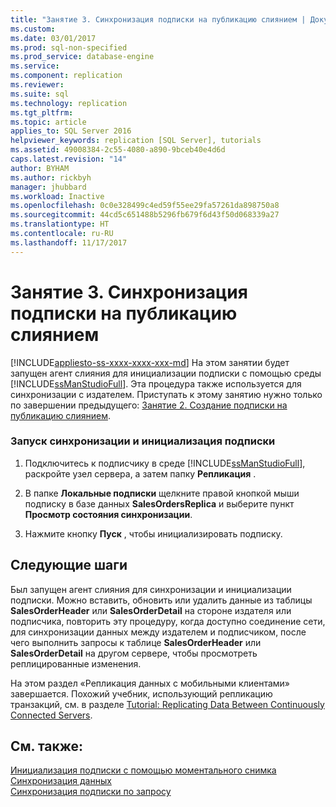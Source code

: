 ```yaml
---
title: "Занятие 3. Синхронизация подписки на публикацию слиянием | Документация Майкрософт"
ms.custom: 
ms.date: 03/01/2017
ms.prod: sql-non-specified
ms.prod_service: database-engine
ms.service: 
ms.component: replication
ms.reviewer: 
ms.suite: sql
ms.technology: replication
ms.tgt_pltfrm: 
ms.topic: article
applies_to: SQL Server 2016
helpviewer_keywords: replication [SQL Server], tutorials
ms.assetid: 49008384-2c55-4080-a890-9bceb40e4d6d
caps.latest.revision: "14"
author: BYHAM
ms.author: rickbyh
manager: jhubbard
ms.workload: Inactive
ms.openlocfilehash: 0c0e328499c4ed59f55ee29fa57261da898750a8
ms.sourcegitcommit: 44cd5c651488b5296fb679f6d43f50d068339a27
ms.translationtype: HT
ms.contentlocale: ru-RU
ms.lasthandoff: 11/17/2017
---
```

# <a name="lesson-3-synchronizing-the-subscription-to-the-merge-publication"></a>Занятие 3. Синхронизация подписки на публикацию слиянием
[!INCLUDE[appliesto-ss-xxxx-xxxx-xxx-md](../../includes/appliesto-ss-xxxx-xxxx-xxx-md.md)] На этом занятии будет запущен агент слияния для инициализации подписки с помощью среды [!INCLUDE[ssManStudioFull](../../includes/ssmanstudiofull-md.md)]. Эта процедура также используется для синхронизации с издателем. Приступать к этому занятию нужно только по завершении предыдущего: [Занятие 2. Создание подписки на публикацию слиянием](../../relational-databases/replication/lesson-2-creating-a-subscription-to-the-merge-publication.md).  
  
### <a name="to-start-synchronization-and-initialize-the-subscription"></a>Запуск синхронизации и инициализация подписки  
  
1.  Подключитесь к подписчику в среде [!INCLUDE[ssManStudioFull](../../includes/ssmanstudiofull-md.md)], раскройте узел сервера, а затем папку **Репликация** .  
  
2.  В папке **Локальные подписки** щелкните правой кнопкой мыши подписку в базе данных **SalesOrdersReplica** и выберите пункт **Просмотр состояния синхронизации**.  
  
3.  Нажмите кнопку **Пуск** , чтобы инициализировать подписку.  
  
## <a name="next-steps"></a>Следующие шаги  
Был запущен агент слияния для синхронизации и инициализации подписки. Можно вставить, обновить или удалить данные из таблицы **SalesOrderHeader** или **SalesOrderDetail** на стороне издателя или подписчика, повторить эту процедуру, когда доступно соединение сети, для синхронизации данных между издателем и подписчиком, после чего выполнить запросы к таблице **SalesOrderHeader** или **SalesOrderDetail** на другом сервере, чтобы просмотреть реплицированные изменения.  
  
На этом раздел «Репликация данных с мобильными клиентами» завершается. Похожий учебник, использующий репликацию транзакций, см. в разделе [Tutorial: Replicating Data Between Continuously Connected Servers](../../relational-databases/replication/tutorial-replicating-data-between-continuously-connected-servers.md).  
  
## <a name="see-also"></a>См. также:  
[Инициализация подписки с помощью моментального снимка](../../relational-databases/replication/initialize-a-subscription-with-a-snapshot.md)  
[Синхронизация данных](../../relational-databases/replication/synchronize-data.md)  
[Синхронизация подписки по запросу](../../relational-databases/replication/synchronize-a-pull-subscription.md)  
  
  
  
